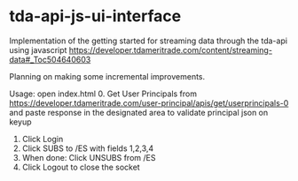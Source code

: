 # tda-api-js-ui-interface
Implementation of the getting started for streaming data through the tda-api using javascript
https://developer.tdameritrade.com/content/streaming-data#_Toc504640603

Planning on making some incremental improvements.

Usage:
open index.html
0. Get User Principals  from https://developer.tdameritrade.com/user-principal/apis/get/userprincipals-0 and paste response in the designated area to validate principal json on keyup
1. Click Login
2. Click SUBS to /ES with fields 1,2,3,4
3. When done: Click UNSUBS from /ES
4. Click Logout to close the socket
